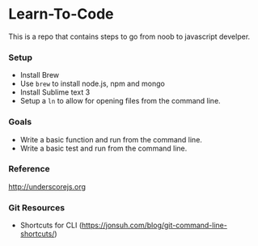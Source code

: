 # Learn-To-Code

This is a repo that contains steps to go from noob to javascript develper.

### Setup
* Install Brew
* Use `brew` to install node.js, npm and mongo
* Install Sublime text 3
* Setup a `ln` to allow for opening files from the command line.

### Goals
* Write a basic function and run from the command line.
* Write a basic test and run from the command line.

### Reference
http://underscorejs.org

### Git Resources
* Shortcuts for CLI (https://jonsuh.com/blog/git-command-line-shortcuts/)
